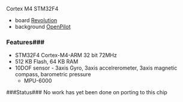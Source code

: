 Cortex M4 STM32F4
* board [Revolution](http://www.openpilot.org/products/openpilot-Revolution-platform/)
* background [OpenPilot](http://wiki.openpilot.org/display/Doc/OpenPilot+Overview)

### Features###
* STM32F4 Cortex-M4-ARM 32 bit 72MHz
* 512 KB Flash, 64 KB RAM
* 10DOF sensor - 3axis Gyro, 3axis accelrerometer, 3axis magnetic compass, barometric pressure
  * MPU-6000

###Status###
No work has yet been done on porting to this chip